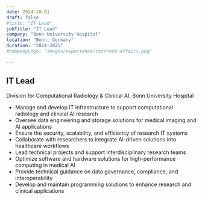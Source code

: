 ```yaml
---
date: 2024-10-01
draft: false
#title: "IT Lead"
jobTitle: "IT Lead"
company: "Bonn University Hospital"
location: "Bonn, Germany"
duration: "2024-2025"
#companyLogo: "images/experience/internet-affairs.png"

---
```

## IT Lead

Division for Computational Radiology & Clinical AI, Bonn University Hospital
* Manage and develop IT infrastructure to support computational radiology and clinical AI research
* Oversee data engineering and storage solutions for medical imaging and AI applications
* Ensure the security, scalability, and efficiency of research IT systems
* Collaborate with researchers to integrate AI-driven solutions into healthcare workflows
* Lead technical projects and support interdisciplinary research teams
* Optimize software and hardware solutions for high-performance computing in medical AI
* Provide technical guidance on data governance, compliance, and interoperability
* Develop and maintain programming solutions to enhance research and clinical applications